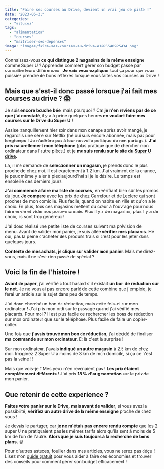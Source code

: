 ```yaml
---
title: "Faire ses courses au Drive, devient un vrai jeu de piste !"
date: "2023-05-31"
categories: 
  - "astuces"
tags: 
  - "alimentation"
  - "courses"
  - "maitriser-ses-depenses"
image: "images/faire-ses-courses-au-drive-e1685540925434.png"
---
```


Connaissez-vous **ce qui distingue 2 magasins de la même enseigne** comme Super U ? Apprendre comment gérer son budget passe par connaître leurs différences ! **Je vais vous expliquer** tout ça pour que vous puissiez prendre de bons réflexes lorsque vous faites vos courses au Drive !

## Mais que s'est-il donc passé lorsque j'ai fait mes courses au drive ? 😱

Je suis **encore bouche bée,** mais pourquoi ? Car **je n'en reviens pas de ce que j'ai constaté**, il y a à peine quelques heures **en voulant faire mes courses sur le Drive du Super U !**

Assise tranquillement hier soir dans mon canapé après avoir mangé, je regardais une série sur Netflix (hé oui suis encore abonnée, mais pas pour longtemps ! Je n'adhère pas à leur nouvelle politique de non partage.). **J'ai pris naturellement mon téléphone** (plus pratique que de chercher mon ordinateur dans l'autre pièce.) et je **me suis rendu sur le site du [Super U drive](https://www.coursesu.com/ "Super U drive").**

Là, il me demande de **sélectionner un magasin,** je prends donc le plus proche de chez moi. Il est exactement à 1.2 km. J'ai vraiment de la chance, je peux même y aller à pied aujourd'hui si je le désire. Le temps est ensoleillé ces derniers jours.

**J'ai commencé à faire ma liste de courses,** en vérifiant bien sûr les promos du jour. **Je compare** avec les prix de chez Carrefour et de Leclerc qui sont proches de mon domicile. Plus facile, quand on habite en ville et qu'on a le choix. En plus, tous ces magasins mettent du cœur à l'ouvrage pour nous faire envie et vider nos porte-monnaie. Plus il y a de magasins, plus il y a de choix, ils sont trop généreux !

J'ai donc réalisé une petite liste de courses suivant ma prévision de menu. Avant de valider mon panier, je suis allée **vérifier mes placards**. Hé oui, pas la peine d'acheter des produits frais si c'est pour les jeter dans quelques jours.

**Contente de mes achats, je clique sur valider mon panier.** Mais me direz-vous, mais il ne s'est rien passé de spécial ?

## Voici la fin de l'histoire !

**Avant de payer**, j'ai vérifié à tout hasard s'il existait **un bon de réduction sur le net.** Je ne vous ai pas encore parlé de cette combine que j'emploie, je ferai un article sur le sujet dans peu de temps.

J'ai donc cherché un bon de réduction, mais cette fois-ci sur mon ordinateur ! J'ai pris mon ordi sur le passage quand j'ai vérifié mes placards. Pour moi ? Il est plus facile de rechercher les bons de réduction sur mon ordinateur que sur le téléphone. Plus facile de faire un copier-coller.

Une fois que **j'avais trouvé mon bon de réduction**, j'ai décidé de finaliser **ma commande sur mon ordinateur.** Et là c'est la surprise !

Sur mon ordinateur, j'avais **indiqué un autre magasin** à 2.5 km de chez moi. Imaginez 2 Super U à moins de 3 km de mon domicile, si ça ce n'est pas la veine !!

Mais que vois-je ? Mes yeux n'en revenaient pas ! **Les prix étaient complètement différents** ! J'ai pris **18 % d'augmentation** sur le prix de mon panier.

## Que retenir de cette expérience ?

**Faites votre panier sur le Drive,** **mais avant de valider**, si vous avez la possibilité, **vérifiez un autre drive de la même enseigne** proche de chez vous !

  
Je devais le partager, car **je ne m'étais pas encore rendu compte** que les 2 super U ne pratiquaient pas les mêmes tarifs alors qu'ils sont à moins de 5 km de l'un de l'autre. **Alors que je suis toujours à la recherche de bons plans.** 😥

Pour d'autres astuces, fouiller dans mes articles, vous ne serez pas déçu ! Lisez mon [guide gratuit](https://commentgerersonbudget.fr/guide-joindre-les-deux-bouts/) pour vous aider à faire des économies et trouver des conseils pour comment gérer son budget efficacement !
